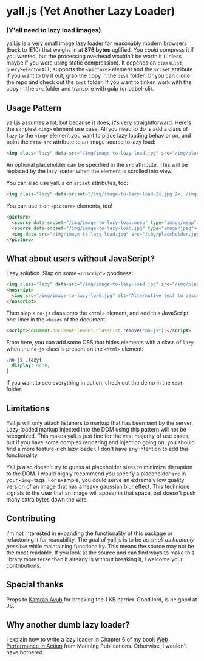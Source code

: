 # yall.js (Yet Another Lazy Loader)
### (Y'all need to lazy load images)

yall.js is a very small image lazy loader for reasonably modern browsers (back to IE10) that weighs in at **876 bytes** uglified. You *could* compress it if you wanted, but the processing overhead wouldn't be worth it (unless maybe if you were using static compression). It depends on `classList`, `querySelectorAll`, supports the `<picture>` element and the `srcset` attribute. If you want to try it out, grab the copy in the `dist` folder. Or you can clone the repo and check out the `test` folder. If you want to tinker, work with the copy in the `src` folder and transpile with gulp (or babel-cli).

## Usage Pattern

yall.js assumes a lot, but because it does, it's very straightforward. Here's the simplest `<img>` element use case. All you need to do is add a class of `lazy` to the `<img>` element you want to place lazy loading behavior on, and point the `data-src` attribute to an image source to lazy load:

```html
<img class="lazy" data-src="/img/image-to-lazy-load.jpg" src="/img/placeholder.jpg" alt="Alternative text to describe image.">
```

An optional placeholder can be specified in the `src` attribute. This will be replaced by the lazy loader when the element is scrolled into view.

You can also use yall.js on `srcset` attributes, too:

```html
<img class="lazy" data-srcset="/img/image-to-lazy-load-2x.jpg 2x, /img/image-to-lazy-load-1x.jpg 1x" data-src="/img/image-to-lazy-load-1x.jpg" src="/img/placeholder.jpg" alt="Alternative text to describe image.">>
```

You can use it on `<picture>` elements, too!

```html
<picture>
  <source data-srcset="/img/image-to-lazy-load.webp" type="image/webp">
  <source data-srcset="/img/image-to-lazy-load.jpg" type="image/jpeg">
  <img data-src="/img/image-to-lazy-load.jpg" src="/img/placeholder.jpg" class="lazy" alt="Alternative text to describe image.">>
</picture>
```

## What about users without JavaScript?

Easy solution. Slap on some `<noscript>` goodness:

```html
<img class="lazy" data-src="/img/image-to-lazy-load.jpg" src="/img/placeholder.jpg" alt="Alternative text to describe image.">>
<noscript>
  <img src="/img/image-to-lazy-load.jpg" alt="Alternative text to describe image.">>
</noscript>
```

Then slap a `no-js` class onto the `<html>` element, and add this JavaScript one-liner in the `<head>` of the document:

```html
<script>document.documentElement.classList.remove("no-js");</script>
```

From here, you can add some CSS that hides elements with a class of `lazy` when the `no-js` class is present on the `<html>` element:

```css
.no-js .lazy{
  display: none;
}
```

If you want to see everything in action, check out the demo in the `test` folder.

## Limitations

Yall.js will only attach listeners to markup that has been sent by the server. Lazy-loaded markup injected into the DOM using this pattern will not be recognized. This makes yall.js just fine for the vast majority of use cases, but if you have some complex rendering and injection going on, you should find a more feature-rich lazy loader. I don't have any intention to add this functionality.

Yall.js also doesn't try to guess at placeholder sizes to minimize disruption to the DOM. I would highly recommend you specify a placeholder `src` in your `<img>` tags. For example, you could serve an extremely low quality version of an image that has a heavy gaussian blur effect. This technique signals to the user that an image will appear in that space, but doesn't push many extra bytes down the wire.

## Contributing

I'm not interested in expanding the functionality of this package or refactoring it for readability. The goal of yall.js is to be as *small as humanly possible* while maintaining functionality. This means the source may not be the most readable. If you look at the source and can find ways to make this library more terse than it already is without breaking it, I welcome your contributions.

## Special thanks

Props to [Kamran Ayub](https://github.com/kamranayub) for breaking the 1 KB barrier. Good lord, is he good at JS.

## Why another dumb lazy loader?

I explain how to write a lazy loader in Chapter 6 of my book [Web Performance in Action](https://www.manning.com/books/web-performance-in-action?a_aid=webopt&a_bid=63c31090) from Manning Publications. Otherwise, I wouldn't have bothered.
